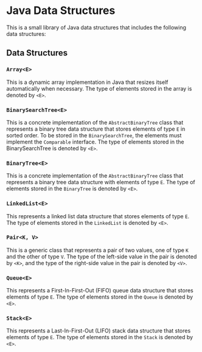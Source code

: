 # Java Data Structures
This is a small library of Java data structures that includes the following data structures:

## Data Structures

### ``Array<E>``
This is a dynamic array implementation in Java that resizes itself automatically when necessary. 
The type of elements stored in the array is denoted by ``<E>``.

### ``BinarySearchTree<E>``
This is a concrete implementation of the ``AbstractBinaryTree`` class that represents a binary tree 
data structure that stores elements of type ``E`` in sorted order. To be stored in the ``BinarySearchTree``, 
the elements must implement the ``Comparable`` interface. The type of elements stored in the BinarySearchTree 
is denoted by ``<E>``.

### ``BinaryTree<E>``
This is a concrete implementation of the ``AbstractBinaryTree`` class that represents a binary tree 
data structure with elements of type ``E``. The type of elements stored in the ``BinaryTree`` is denoted by ``<E>``.

### ``LinkedList<E>``
This represents a linked list data structure that stores elements of type ``E``. 
The type of elements stored in the ``LinkedList`` is denoted by ``<E>``.

### ``Pair<K, V>``
This is a generic class that represents a pair of two values, one of type ``K`` and the other of type ``V``. 
The type of the left-side value in the pair is denoted by ``<K>``, 
and the type of the right-side value in the pair is denoted by ``<V>``.

### ``Queue<E>``
This represents a First-In-First-Out (FIFO) queue data structure that stores elements of type ``E``. 
The type of elements stored in the ``Queue`` is denoted by ``<E>``.

### ``Stack<E>``
This represents a Last-In-First-Out (LIFO) stack data structure that stores elements of type ``E``. 
The type of elements stored in the ``Stack`` is denoted by ``<E>``.